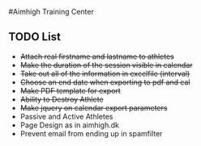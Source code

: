 #Aimhigh Training Center

## TODO List
* <del>Attach real firstname and lastname to athletes</del>
* <del>Make the duration of the session visible in calendar</del>
* <del>Take out all of the information in excelfile (interval)</del>
* <del>Choose an end date when exporting to pdf and cal</del>
* <del>Make PDF template for export</del>
* <del>Ability to Destroy Athlete</del>
* <del>Make jquery on calendar export parameters</del>
* Passive and Active Athletes
* Page Design as in aimhigh.dk
* Prevent email from ending up in spamfilter

